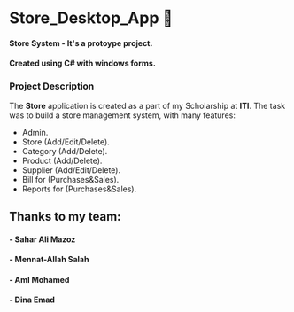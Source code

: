 # Store_Desktop_App 🏪

#### Store System - It's a protoype project. 
#### Created using C# with windows forms.


### Project Description
The **Store** application is created as a part of my Scholarship at **ITI**.
The task was to build a store management system, with many features:
- Admin.
- Store (Add/Edit/Delete).
- Category (Add/Delete).
- Product (Add/Delete).
- Supplier (Add/Edit/Delete).
- Bill for (Purchases&Sales).
- Reports for (Purchases&Sales).


## Thanks to my team:
 #### - Sahar Ali Mazoz
 #### - Mennat-Allah Salah
 #### - Aml Mohamed
 #### - Dina Emad 



